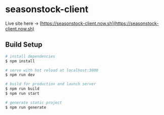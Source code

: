 # seasonstock-client

Live site here -> [https://seasonstock-client.now.sh](https://seasonstock-client.now.sh)

## Build Setup

```bash
# install dependencies
$ npm install

# serve with hot reload at localhost:3000
$ npm run dev

# build for production and launch server
$ npm run build
$ npm run start

# generate static project
$ npm run generate
```

